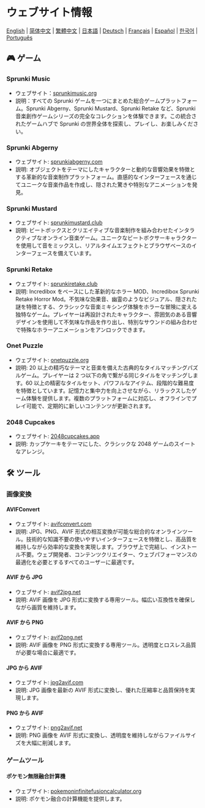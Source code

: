 # ウェブサイト情報

[English](./README.md) | [简体中文](./README_CN.md) | [繁體中文](./README_TW.md) | [日本語](./README_JP.md) | [Deutsch](./README_DE.md) | [Français](./README_FR.md) | [Español](./README_ES.md) | [한국어](./README_KR.md) | [Português](./README_PT.md)

## 🎮 ゲーム

### Sprunki Music

- ウェブサイト：[sprunkimusic.org](https://sprunkimusic.org?utm_source=github)
- 説明：すべての Sprunki ゲームを一つにまとめた総合ゲームプラットフォーム。Sprunki Abgerny、Sprunki Mustard、Sprunki Retake など、Sprunki 音楽創作ゲームシリーズの完全なコレクションを体験できます。この統合されたゲームハブで Sprunki の世界全体を探索し、プレイし、お楽しみください。

### Sprunki Abgerny

- ウェブサイト: [sprunkiabgerny.com](https://sprunkiabgerny.com?utm_source=github)
- 説明: オブジェクトをテーマにしたキャラクターと動的な音響効果を特徴とする革新的な音楽制作プラットフォーム。直感的なインターフェースを通じてユニークな音楽作品を作成し、隠された驚きや特別なアニメーションを発見。

### Sprunki Mustard

- ウェブサイト: [sprunkimustard.club](https://sprunkimustard.club?utm_source=github)
- 説明: ビートボックスとクリエイティブな音楽制作を組み合わせたインタラクティブなオンライン音楽ゲーム。ユニークなビートボクサーキャラクターを使用して音をミックスし、リアルタイムエフェクトとブラウザベースのインターフェースを備えています。

### Sprunki Retake

- ウェブサイト: [sprunkiretake.club](https://sprunkiretake.club?utm_source=github)
- 説明: Incredibox をベースにした革新的なホラー MOD、Incredibox Sprunki Retake Horror Mod。不気味な効果音、幽霊のようなビジュアル、隠された謎を特徴とする、クラシックな音楽ミキシング体験をホラーな冒険に変える独特なゲーム。プレイヤーは再設計されたキャラクター、雰囲気のある音響デザインを使用して不気味な作品を作り出し、特別なサウンドの組み合わせで特殊なホラーアニメーションをアンロックできます。

### Onet Puzzle

- ウェブサイト: [onetpuzzle.org](https://onetpuzzle.org?utm_source=github)
- 説明: 20 以上の精巧なテーマと音楽を備えた古典的なタイルマッチングパズルゲーム。プレイヤーは 2 つ以下の角で繋がる同じタイルをマッチングします。60 以上の精密なタイルセット、パワフルなアイテム、段階的な難易度を特徴としています。記憶力と集中力を向上させながら、リラックスしたゲーム体験を提供します。複数のプラットフォームに対応し、オフラインでプレイ可能で、定期的に新しいコンテンツが更新されます。

### 2048 Cupcakes

- ウェブサイト: [2048cupcakes.app](https://2048cupcakes.app?utm_source=github)
- 説明: カップケーキをテーマにした、クラシックな 2048 ゲームのスイートなアレンジ。

## 🛠️ ツール

### 画像変換

#### AVIFConvert

- ウェブサイト: [avifconvert.com](https://avifconvert.com?utm_source=github)
- 説明: JPG、PNG、AVIF 形式の相互変換が可能な総合的なオンラインツール。技術的な知識不要の使いやすいインターフェースを特徴とし、高品質を維持しながら効率的な変換を実現します。ブラウザ上で完結し、インストール不要。ウェブ開発者、コンテンツクリエイター、ウェブパフォーマンスの最適化を必要とするすべてのユーザーに最適です。

#### AVIF から JPG

- ウェブサイト: [avif2jpg.net](https://avif2jpg.net?utm_source=github)
- 説明: AVIF 画像を JPG 形式に変換する専用ツール。幅広い互換性を確保しながら画質を維持します。

#### AVIF から PNG

- ウェブサイト: [avif2png.net](https://avif2png.net?utm_source=github)
- 説明: AVIF 画像を PNG 形式に変換する専用ツール。透明度とロスレス品質が必要な場合に最適です。

#### JPG から AVIF

- ウェブサイト: [jpg2avif.com](https://jpg2avif.com?utm_source=github)
- 説明: JPG 画像を最新の AVIF 形式に変換し、優れた圧縮率と品質保持を実現します。

#### PNG から AVIF

- ウェブサイト: [png2avif.net](https://png2avif.net?utm_source=github)
- 説明: PNG 画像を AVIF 形式に変換し、透明度を維持しながらファイルサイズを大幅に削減します。

### ゲームツール

#### ポケモン無限融合計算機

- ウェブサイト: [pokemoninfinitefusioncalculator.org](https://pokemoninfinitefusioncalculator.org?utm_source=github)
- 説明: ポケモン融合の計算機能を提供します。
